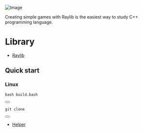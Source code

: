 ![Image](https://img1.daumcdn.net/thumb/R1280x0/?scode=mtistory2&fname=https%3A%2F%2Fblog.kakaocdn.net%2Fdn%2FslIIw%2FbtsLyT9LS4u%2Fg3mwAZWQpzvZkkuWaKOoF1%2Fimg.png)

Creating simple games with Raylib is the easiest way to study C++ programming language.

# Library
- [Raylib](https://www.raylib.com/index.html)

## Quick start
### Linux
<div class="code-box">
  <pre><code>bash build.bash</code></pre>
  <button onclick="copyCode(this)"></button>
</div>

<div class="code-box">
  <pre><code>git clone </code></pre>
  <button onclick="copyCode(this)"></button>
</div>

- [Helper](https://youtu.be/fJfmhhPMV40?si=-qXJhlDw1JctydGR)
